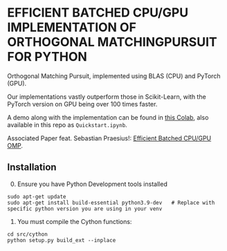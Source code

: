 # EFFICIENT BATCHED CPU/GPU IMPLEMENTATION OF ORTHOGONAL MATCHINGPURSUIT FOR PYTHON
Orthogonal Matching Pursuit, implemented using BLAS (CPU) and PyTorch (GPU).

Our implementations vastly outperform those in Scikit-Learn, with the PyTorch version on GPU being over 100 times faster.

A demo along with the implementation can be found in [this Colab](https://colab.research.google.com/drive/1BwqjGQC5XfaRiTUxit-afW0vg6ezjsh5?usp=sharing), also available in this repo as `Quickstart.ipynb`.

Associated Paper feat. Sebastian Praesius!: [Efficient Batched CPU/GPU OMP](https://github.com/Ariel5/omp-parallel-gpu-python/blob/main/results/Compressed_Sensing_Report.pdf).



## Installation

0. Ensure you have Python Development tools installed

```
sudo apt-get update
sudo apt-get install build-essential python3.9-dev   # Replace with specific python version you are using in your venv
```

1. You must compile the Cython functions:

```
cd src/cython
python setup.py build_ext --inplace
```